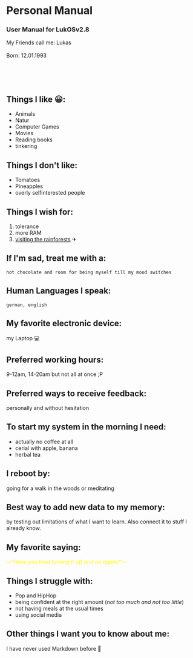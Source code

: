 # Personal Manual

### User Manual for LukOSv2.8

My Friends call me: Lukas
<br />
<br />
Born: 12.01.1993

<!--img src="./image.png" style="border-radius: 300px; width: 150px;" alt="hamster"-->
<br />
<br />
<br />

## Things I like &#128512;: 
- Animals
- Natur
- Computer Games
- Movies
- Reading books
- tinkering

## Things I don't like: 
+ Tomatoes
+ Pineapples
+ overly selfinterested people

## Things I wish for: 
1. tolerance
2. more RAM
3. [visiting the rainforests](http://example.com/) &#9992;

## If I'm sad, treat me with a: 
    hot chocolate and room for being myself till my mood switches

## Human Languages I speak:
    german, english

## My favorite electronic device:
my Laptop &#128187;

## Preferred working hours:
9-12am, 14-20am but not all at once ;P

## Preferred ways to receive feedback: 
personally and without hesitation

## To start my system in the morning I need:
* actually no coffee at all
* cerial with apple, banana
* herbal tea

## I reboot by:
going for a walk in the woods or meditating

## Best way to add new data to my memory:
by testing out limitations of what I want to learn. Also connect it to stuff I already know.

## My favorite saying: 
<quote style="font-style: italic; color: yellow;">--"Have you tried turning it off and on again?"--</quote>

## Things I struggle with: 
+ Pop and HipHop
+ being confident at the right amount (<em>not too much and not too little</em>)
+ not having meals at the usual times
+ using social media

## Other things I want you to know about me: 
I have never used Markdown before 👀

